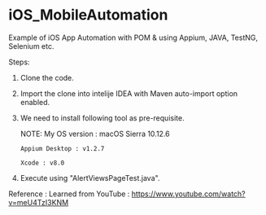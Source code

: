 # iOS_MobileAutomation

Example of iOS App Automation with POM & using Appium, JAVA, TestNG, Selenium etc.

Steps:

1. Clone the code.
2. Import the clone into intelije IDEA with Maven auto-import option enabled.
3. We need to install following tool as pre-requisite.
     
     NOTE: My OS version : macOS Sierra 10.12.6 
       
       Appium Desktop : v1.2.7 
       
       Xcode : v8.0
4. Execute using "AlertViewsPageTest.java".

Reference :
  Learned from YouTube : https://www.youtube.com/watch?v=meU4TzI3KNM
    
